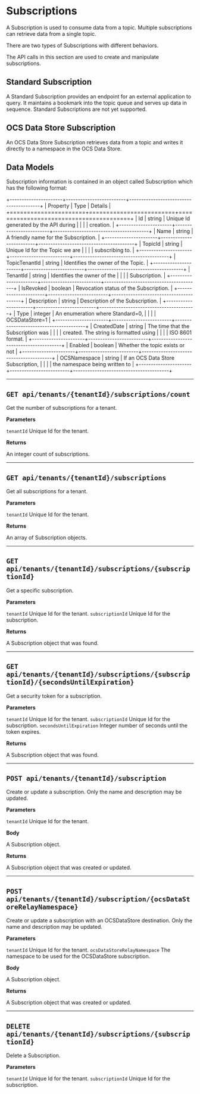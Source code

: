 Subscriptions 
=============


A Subscription is used to consume data from a topic. Multiple subscriptions can retrieve data from a single topic.  

There are two types of Subscriptions with different behaviors. 

The API calls in this section are used to create and manipulate subscriptions.  

Standard Subscription 
---------------------

A Standard Subscription provides an endpoint for an external application to query. It maintains a bookmark into the topic queue and serves up data in sequence. 
Standard Subscriptions are not yet supported.


OCS Data Store Subscription 
---------------

An OCS Data Store Subscription retrieves data from a topic and writes it directly to a namespace in the OCS Data Store. 

Data Models 
-----------

Subscription information is contained in an object called Subscription which has the following format: 

+----------------------+-------------------------+----------------------------------------+
| Property             | Type                    | Details                                |
+======================+=========================+========================================+
| Id                   | string                  | Unique Id generated by the API during  |
|                      |                         | creation.                              |
+----------------------+-------------------------+----------------------------------------+
| Name                 | string                  | A friendly name for the Subscription.  |
+----------------------+-------------------------+----------------------------------------+
| TopicId              | string                  | Unique Id for the Topic we are         |
|                      |                         | subscribing to.                        |
+----------------------+-------------------------+----------------------------------------+
| TopicTenantId        | string                  | Identifies the owner of the Topic.     |
+----------------------+-------------------------+----------------------------------------+
| TenantId             | string                  | Identifies the owner of the            |
|                      |                         | Subscription.                          |
+----------------------+-------------------------+----------------------------------------+
| IsRevoked            | boolean                 | Revocation status of the Subscription. |
+----------------------+-------------------------+----------------------------------------+
| Description          | string                  | Description of the Subscription.       |
+----------------------+-------------------------+----------------------------------------+
| Type                 | integer                 | An enumeration where Standard=0,       |
|                      |                         | OCSDataStore=1                         |
+----------------------+-------------------------+----------------------------------------+
| CreatedDate          | string                  | The time that the Subscription was     |
|                      |                         | created. The string is formatted using |
|                      |                         | ISO 8601 format.                       |
+----------------------+-------------------------+----------------------------------------+
| Enabled              | boolean                 | Whether the topic exists or not        |
+----------------------+-------------------------+----------------------------------------+
| OCSNamespace         | string                  | If an OCS Data Store Subscription,     |
|                      |                         | the namespace being written to         |
+----------------------+-------------------------+----------------------------------------+

***************

``GET api/tenants/{tenantId}/subscriptions/count``
-------------------------------------------------

Get the number of subscriptions for a tenant.  

**Parameters**

``tenantId``
  Unique Id for the tenant. 

**Returns**

An integer count of subscriptions. 

*****************

``GET api/tenants/{tenantId}/subscriptions``
---------------------------------------------

Get all subscriptions for a tenant. 

**Parameters**

``tenantId``
  Unique Id for the tenant. 

**Returns**

An array of Subscription objects. 

*********************

``GET api/tenants/{tenantId}/subscriptions/{subscriptionId}``
---------------------------------------------------------------

Get a specific subscription. 

**Parameters**

``tenantId``
  Unique Id for the tenant. 
``subscriptionId``
  Unique Id for the subscription. 

**Returns**

A Subscription object that was found. 

*************************

``GET api/tenants/{tenantId}/subscriptions/{subscriptionId}/{secondsUntilExpiration}``
---------------------------------------------------------------------------------------

Get a security token for a subscription. 

**Parameters**

``tenantId``
  Unique Id for the tenant. 
``subscriptionId``
  Unique Id for the subscription. 
``secondsUntilExpiration``
  Integer number of seconds until the token expires. 

**Returns**

A Subscription object that was found. 

*****************

``POST api/tenants/{tenantId}/subscription``
--------------------------------------------

Create or update a subscription. Only the name and description may be updated. 

**Parameters**

``tenantId``
  Unique Id for the tenant. 

**Body**

A Subscription object. 

**Returns**

A Subscription object that was created or updated. 

*******************

``POST api/tenants/{tenantId}/subscription/{ocsDataStoreRelayNamespace}``
------------------------------------------------------------

Create or update a subscription with an OCSDataStore destination. Only the name and description may be updated. 

**Parameters**

``tenantId``
  Unique Id for the tenant. 
``ocsDataStoreRelayNamespace``
  The namespace to be used for the OCSDataStore subscription. 

**Body**

A Subscription object. 

**Returns**

A Subscription object that was created or updated.  

*********************

``DELETE api/tenants/{tenantId}/subscriptions/{subscriptionId}``
-----------------------------------------------------------------

Delete a Subscription. 

**Parameters**

``tenantId``
  Unique Id for the tenant. 
``subscriptionId``
  Unique Id for the subscription. 
